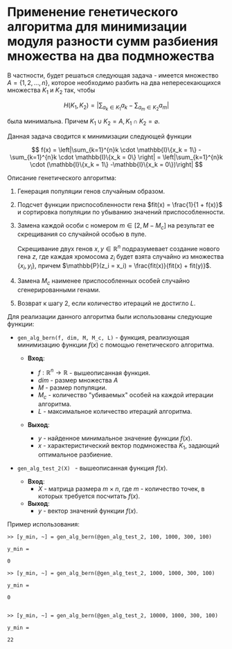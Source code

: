 # Применение генетического алгоритма для минимизации модуля разности сумм разбиения множества на два подмножества
В частности, будет решаться следующая задача - имеется множество $A = \{1, 2, \dots, n\}$, которое необходимо разбить на два непересекающихся множества $K_1$ и $K_2$ так, чтобы 

$$H(K_1, K_2) =  \left|\sum_{a_k \in K_1}a_k - \sum_{a_m \in K_2}a_m \right|$$

была минимальна. Причем $K_1 \cup K_2 = A, K_1 \cap K_2 = \varnothing$.

Данная задача сводится к минимизации следующей функции 

$$ f(x) = \left|\sum_{k=1}^{n}k \cdot \mathbb{I}\{x_k = 1\}  - \sum_{k=1}^{n}k \cdot \mathbb{I}\{x_k = 0\} \right| = \left|\sum_{k=1}^{n}k \cdot (\mathbb{I}\{x_k = 1\}  -\mathbb{I}\{x_k = 0\})\right|
$$

Описание генетического алгоритма:
1) Генерация популяции генов случайным образом.
2) Подсчет функции приспособленности гена $fit(x) = \frac{1}{1 + f(x)}$ и сортировка популяции по убыванию значений приспособленности.
3) Замена каждой особи с номером $m \in [2, M - M_c]$ на результат ее скрещивания со случайной особью в пуле. 

    Скрещивание двух генов $x, y \in \mathbb{R}^n$ подразумевает создание нового гена $z$, где каждая хромосома $z_i$ будет взята случайно из множества $\{x_i, y_i\}$, причем $\mathbb{P}(z_i = x_i) = \frac{fit(x)}{fit(x) + fit(y)}$.

4) Замена $M_c$ наименее приспособленных особей случайно сгенерированными генами.
5) Возврат к шагу 2, если количество итераций не достигло $L$.

Для реализации данного алгоритма были использованы следующие функции:

* ```gen_alg_bern(f, dim, M, M_c, L)``` - функция, реализующая минимизацию функции $f(x)$ с помощью генетического алгоритма.

    * **Вход**: 
      * $f: \mathbb{R}^n \rightarrow \mathbb{R}$ - вышеописанная функция. 
      * $dim$ - размер множества $A$
      * $M$ - размер популяции.
      * $M_c$ - количество "убиваемых" особей на каждой итерации алгоритма.
      * $L$ - максимальное количество итераций алгоритма.

    * **Выход**:  
      * $y$ - найденное минимальное значение функции $f(x)$.
      * $x$ - характеристический вектор подмножества $K_1$, задающий оптимальное разбиение.
* ```gen_alg_test_2(X) ``` - вышеописанная функция $f(x)$.
    * **Вход**: 
      * $X$ - матрица размера $m \times n$, где $m$ - количество точек, в которых требуется посчитать $f(x)$. 
    * **Выход**:  
      * $y$ - вектор значений функции $f(x)$.

Пример использования:
```
>> [y_min, ~] = gen_alg_bern(@gen_alg_test_2, 100, 1000, 300, 100)
	 	
y_min =

0

>> [y_min, ~] = gen_alg_bern(@gen_alg_test_2, 1000, 1000, 300, 100)

y_min =

0


>> [y_min, ~] = gen_alg_bern(@gen_alg_test_2, 10000, 1000, 300, 100)

y_min =

22
```